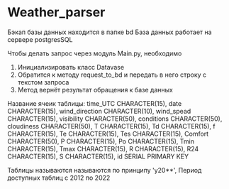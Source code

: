 # Weather_parser

Бэкап базы данных находится в папке bd
База данных работает на сервере postgresSQL

Чтобы делать запрос через модуль Main.py, необходимо
1. Инициализировать класс Datavase
2. Обратится к методу request_to_bd и передать в него строку с текстом запроса
3. Метод вернёт результат обращения к базе данных

Название ячеик таблицы:
        time_UTC CHARACTER(15),
        date CHARACTER(15),
        wind_direction CHARACTER(10),
        wind_spead CHARACTER(15),
        visibility CHARACTER(50), 
        conditions CHARACTER(50),
        cloudiness CHARACTER(50),
        T CHARACTER(15),
        Td CHARACTER(15),
        f CHARACTER(15),
        Te CHARACTER(15),
        Tes CHARACTER(15),
        Comfort CHARACTER(50),
        P CHARACTER(15),
        Po CHARACTER(15),
        Tmin CHARACTER(15),
        Tmax CHARACTER(15),
        R CHARACTER(15),
        R24 CHARACTER(15),
        S CHARACTER(15),
        id SERIAL PRIMARY KEY
        
Таблицы называются называются по принципу 'y20**',
Период доступных таблиц с 2012 по 2022

